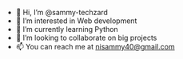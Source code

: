 - 👋 Hi, I’m @sammy-techzard
- 👀 I’m interested in Web development
- 🌱 I’m currently learning Python
- 💞️ I’m looking to collaborate on big projects
- 📫 You can reach me at nisammy40@gmail.com

<!---
sammy-techzard/sammy-techzard is a ✨ special ✨ repository because its `README.md` (this file) appears on your GitHub profile.
You can click the Preview link to take a look at your changes.
--->
